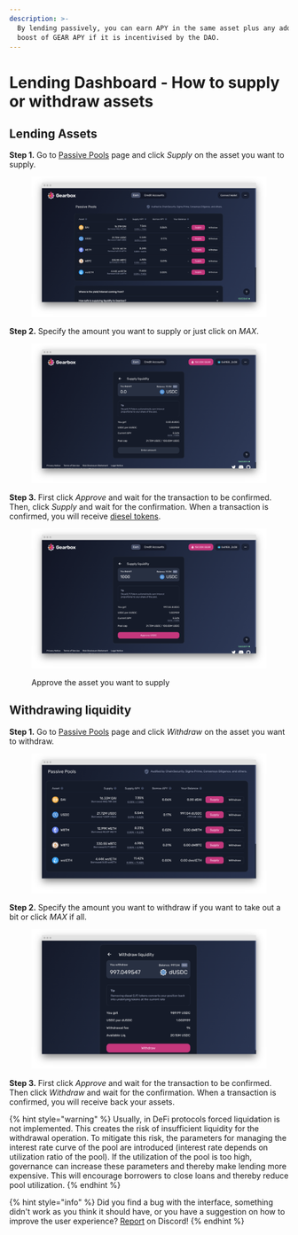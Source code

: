```yaml
---
description: >-
  By lending passively, you can earn APY in the same asset plus any additional
  boost of GEAR APY if it is incentivised by the DAO.
---
```


# Lending Dashboard - How to supply or withdraw assets

## Lending Assets

**Step 1.** Go to [Passive Pools](https://app.gearbox.fi/pools) page and click _Supply_ on the asset you want to supply.

<figure><img src="../.gitbook/assets/screenshot-app-gearbox-fi-pools-1666806854195.png" alt=""><figcaption></figcaption></figure>

**Step 2.** Specify the amount you want to supply or just click on _MAX_.

<figure><img src="../.gitbook/assets/screenshot-app-gearbox-fi-pools-add-0x86130bdd69143d8a4e5fc50bf4323d48049e9-1666806906672.png" alt=""><figcaption></figcaption></figure>

**Step 3.** First click _Approve_ and wait for the transaction to be confirmed. Then, click _Supply_ and wait for the confirmation. When a transaction is confirmed, you will receive [diesel tokens](pools-and-apy.md#what-is-diesel-token).&#x20;

<figure><img src="../.gitbook/assets/screenshot-app-gearbox-fi-pools-add-0x86130bdd69143d8a4e5fc50bf4323d48049e9-1666806993400.png" alt=""><figcaption><p>Approve the asset you want to supply</p></figcaption></figure>

## Withdrawing liquidity

**Step 1.** Go to [Passive Pools](https://app.gearbox.fi/pools) page and click _Withdraw_ on the asset you want to withdraw.

<figure><img src="../.gitbook/assets/screenshot-app-gearbox-fi-pools-1666808115679 (1).png" alt=""><figcaption></figcaption></figure>

**Step 2.** Specify the amount you want to withdraw if you want to take out a bit or click _MAX_ if all.

<figure><img src="../.gitbook/assets/screenshot-app-gearbox-fi-pools-remove-0x86130bdd69143d8a4e5fc50bf4323d4804-1666808137465.png" alt=""><figcaption></figcaption></figure>

**Step 3.** First click _Approve_ and wait for the transaction to be confirmed. Then click _Withdraw_ and wait for the confirmation. When a transaction is confirmed, you will receive back your assets.

{% hint style="warning" %}
Usually, in DeFi protocols forced liquidation is not implemented. This creates the risk of insufficient liquidity for the withdrawal operation. To mitigate this risk, the parameters for managing the interest rate curve of the pool are introduced (interest rate depends on utilization ratio of the pool). If the utilization of the pool is too high, governance can increase these parameters and thereby make lending more expensive. This will encourage borrowers to close loans and thereby reduce pool utilization.
{% endhint %}

{% hint style="info" %}
Did you find a bug with the interface, something didn't work as you think it should have, or you have a suggestion on how to improve the user experience? [Report](https://discord.gg/5YuHH9tvms) on Discord!
{% endhint %}
